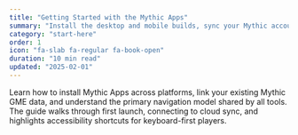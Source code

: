 ```yaml
---
title: "Getting Started with the Mythic Apps"
summary: "Install the desktop and mobile builds, sync your Mythic account, and tour the unified workspace."
category: "start-here"
order: 1
icon: "fa-slab fa-regular fa-book-open"
duration: "10 min read"
updated: "2025-02-01"
---
```


Learn how to install Mythic Apps across platforms, link your existing Mythic GME data, and understand the primary navigation model shared by all tools. The guide walks through first launch, connecting to cloud sync, and highlights accessibility shortcuts for keyboard-first players.
